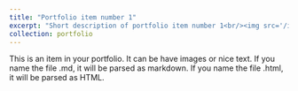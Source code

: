 ```yaml
---
title: "Portfolio item number 1"
excerpt: "Short description of portfolio item number 1<br/><img src='/images/ucoutdoors.png'>"
collection: portfolio
---
```


This is an item in your portfolio. It can be have images or nice text. If you name the file .md, it will be parsed as markdown. If you name the file .html, it will be parsed as HTML. 
